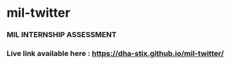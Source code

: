 # mil-twitter

### MIL INTERNSHIP ASSESSMENT

### Live link available here : https://dha-stix.github.io/mil-twitter/
